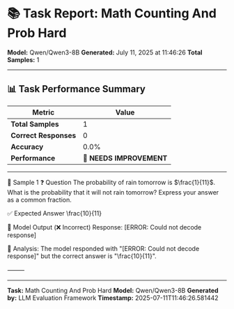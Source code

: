 # 📚 Task Report: Math Counting And Prob Hard

**Model:** Qwen/Qwen3-8B
**Generated:** July 11, 2025 at 11:46:26
**Total Samples:** 1

---

## 📊 Task Performance Summary

| Metric | Value |
| ------ | ----- |
| **Total Samples** | 1 |
| **Correct Responses** | 0 |
| **Accuracy** | 0.0% |
| **Performance** | 🔴 **NEEDS IMPROVEMENT** |

---

📝 Sample 1
❓ Question
The probability of rain tomorrow is $\frac{1}{11}$.  What is the probability that it will not rain tomorrow?  Express your answer as a common fraction.

✅ Expected Answer
\frac{10}{11}

🤖 Model Output (❌ Incorrect)
Response: [ERROR: Could not decode response]

💬 Analysis:
The model responded with "[ERROR: Could not decode response]" but the correct answer is "\frac{10}{11}".

⸻

---

**Task:** Math Counting And Prob Hard
**Model:** Qwen/Qwen3-8B
**Generated by:** LLM Evaluation Framework
**Timestamp:** 2025-07-11T11:46:26.581442